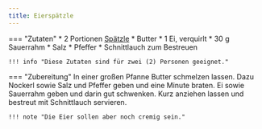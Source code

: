 ```yaml
---
title: Eierspätzle
---
```

=== "Zutaten"
    * 2 Portionen [Spätzle](../grundrezepte/teig/nockerlteig/spätzle.md)
    * Butter
    * 1 Ei, verquirlt
    * 30 g Sauerrahm
    * Salz
    * Pfeffer
    * Schnittlauch zum Bestreuen

    !!! info "Diese Zutaten sind für zwei (2) Personen geeignet."

=== "Zubereitung"
    In einer großen Pfanne Butter schmelzen lassen. Dazu Nockerl sowie Salz und Pfeffer geben und eine Minute braten. Ei sowie Sauerrahm geben und darin gut schwenken. Kurz anziehen lassen und bestreut mit Schnittlauch servieren.

    !!! note "Die Eier sollen aber noch cremig sein."

[^bitterman]:
    {{ cite.bitterman_die_österreichische_küche }}
    188.
